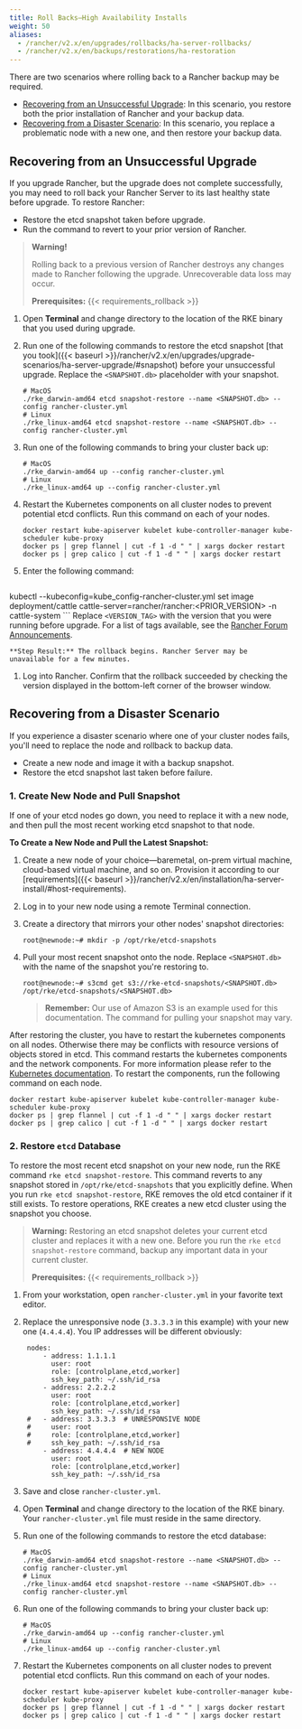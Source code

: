 ```yaml
---
title: Roll Backs—High Availability Installs
weight: 50
aliases:
  - /rancher/v2.x/en/upgrades/rollbacks/ha-server-rollbacks/
  - /rancher/v2.x/en/backups/restorations/ha-restoration
---
```


There are two scenarios where rolling back to a Rancher backup may be required. 

<!-- TOC -->

- [Recovering from an Unsuccessful Upgrade](#recovering-from-an-unsuccessful-upgrade): In this scenario, you restore both the prior installation of Rancher and your backup data.
- [Recovering from a Disaster Scenario](#recovering-from-a-disaster-scenario): In this scenario, you replace a problematic node with a new one, and then restore your backup data.

<!-- /TOC -->

## Recovering from an Unsuccessful Upgrade

If you upgrade Rancher, but the upgrade does not complete successfully, you may need to roll back your Rancher Server to its last healthy state before upgrade. To restore Rancher:

- Restore the etcd snapshot taken before upgrade.
- Run the command to revert to your prior version of Rancher.

>**Warning!**
>
> Rolling back to a previous version of Rancher destroys any changes made to Rancher following the upgrade. Unrecoverable data loss may occur.
>
>
>**Prerequisites:** {{< requirements_rollback >}}

1. Open **Terminal** and change directory to the location of the RKE binary that you used during upgrade.

1. Run one of the following commands to restore the etcd snapshot [that you took]({{< baseurl >}}/rancher/v2.x/en/upgrades/upgrade-scenarios/ha-server-upgrade/#snapshot) before your unsuccessful upgrade. Replace the `<SNAPSHOT.db>` placeholder with your snapshot.

	```
	# MacOS
	./rke_darwin-amd64 etcd snapshot-restore --name <SNAPSHOT.db> --config rancher-cluster.yml
	# Linux
	./rke_linux-amd64 etcd snapshot-restore --name <SNAPSHOT.db> --config rancher-cluster.yml
	```

1. Run one of the following commands to bring your cluster back up:

	```
	# MacOS
	./rke_darwin-amd64 up --config rancher-cluster.yml
	# Linux
	./rke_linux-amd64 up --config rancher-cluster.yml
	```

1. Restart the Kubernetes components on all cluster nodes to prevent potential etcd conflicts. Run this command on each of your nodes.

    ```
    docker restart kube-apiserver kubelet kube-controller-manager kube-scheduler kube-proxy
    docker ps | grep flannel | cut -f 1 -d " " | xargs docker restart
    docker ps | grep calico | cut -f 1 -d " " | xargs docker restart
    ```
1. Enter the following command:

    ```
kubectl --kubeconfig=kube_config-rancher-cluster.yml set image deployment/cattle cattle-server=rancher/rancher:<PRIOR_VERSION> -n cattle-system
    ```
    Replace `<VERSION_TAG>` with the version that you were running before upgrade. For a list of tags available, see the [Rancher Forum Announcements](https://forums.rancher.com/c/announcements).

    **Step Result:** The rollback begins. Rancher Server may be unavailable for a few minutes.

1. Log into Rancher. Confirm that the rollback succeeded by checking the version displayed in the bottom-left corner of the browser window.

## Recovering from a Disaster Scenario

If you experience a disaster scenario where one of your cluster nodes fails, you'll need to replace the node and rollback to backup data.

- Create a new node and image it with a backup snapshot.
- Restore the etcd snapshot last taken before failure.

### 1. Create New Node and Pull Snapshot

If one of your etcd nodes go down, you need to replace it with a new node, and then pull the most recent working etcd snapshot to that node.

**To Create a New Node and Pull the Latest Snapshot:**

1. Create a new node of your choice—baremetal, on-prem virtual machine, cloud-based virtual machine, and so on. Provision it according to our [requirements]({{< baseurl >}}/rancher/v2.x/en/installation/ha-server-install/#host-requirements).

2.  Log in to your new node using a remote Terminal connection.


3.  Create a directory that mirrors your other nodes' snapshot directories:

	```
	root@newnode:~# mkdir -p /opt/rke/etcd-snapshots
	```

4. Pull your most recent snapshot onto the node. Replace `<SNAPSHOT.db>` with the name of the snapshot you're restoring to.

	```
	root@newnode:~# s3cmd get s3://rke-etcd-snapshots/<SNAPSHOT.db> /opt/rke/etcd-snapshots/<SNAPSHOT.db>
	```

	>**Remember:** Our use of Amazon S3 is an example used for this documentation. The command for pulling your snapshot may vary.


After restoring the cluster, you have to restart the kubernetes components on all nodes. Otherwise there may be conflicts with resource versions of objects stored in etcd. This command restarts the kubernetes components and the network components. For more information please refer to the [Kubernetes documentation](https://kubernetes.io/docs/tasks/administer-cluster/configure-upgrade-etcd/#etcd-upgrade-requirements). To restart the components, run the following command on each node.

```
docker restart kube-apiserver kubelet kube-controller-manager kube-scheduler kube-proxy
docker ps | grep flannel | cut -f 1 -d " " | xargs docker restart
docker ps | grep calico | cut -f 1 -d " " | xargs docker restart
```

### 2. Restore `etcd` Database

To restore the most recent etcd snapshot on your new node, run the RKE command `rke etcd snapshot-restore`. This command reverts to any snapshot stored in `/opt/rke/etcd-snapshots` that you explicitly define. When you run `rke etcd snapshot-restore`, RKE removes the old etcd container if it still exists. To restore operations, RKE creates a new etcd cluster using the snapshot you choose.

>**Warning:** Restoring an etcd snapshot deletes your current etcd cluster and replaces it with a new one. Before you run the `rke etcd snapshot-restore` command, backup any important data in your current cluster.
>
>**Prerequisites:** {{< requirements_rollback >}}


1. From your workstation, open `rancher-cluster.yml` in your favorite text editor.

2. Replace the unresponsive node (`3.3.3.3` in this example) with your new one (`4.4.4.4`). You IP addresses will be different obviously:

		nodes:
			- address: 1.1.1.1
			  user: root
			  role: [controlplane,etcd,worker]
			  ssh_key_path: ~/.ssh/id_rsa
			- address: 2.2.2.2
			  user: root
			  role: [controlplane,etcd,worker]
			  ssh_key_path: ~/.ssh/id_rsa
		#	- address: 3.3.3.3  # UNRESPONSIVE NODE
		#	  user: root
		#	  role: [controlplane,etcd,worker]
		#	  ssh_key_path: ~/.ssh/id_rsa
			- address: 4.4.4.4  # NEW NODE
			  user: root
			  role: [controlplane,etcd,worker]
			  ssh_key_path: ~/.ssh/id_rsa

3. Save and close `rancher-cluster.yml`.

4. Open **Terminal** and change directory to the location of the RKE binary. Your `rancher-cluster.yml` file must reside in the same directory.

5. Run one of the following commands to restore the etcd database:

	```
	# MacOS
	./rke_darwin-amd64 etcd snapshot-restore --name <SNAPSHOT.db> --config rancher-cluster.yml
	# Linux
	./rke_linux-amd64 etcd snapshot-restore --name <SNAPSHOT.db> --config rancher-cluster.yml
	```


6. Run one of the following commands to bring your cluster back up:

	```
	# MacOS
	./rke_darwin-amd64 up --config rancher-cluster.yml
	# Linux
	./rke_linux-amd64 up --config rancher-cluster.yml
	```

7. Restart the Kubernetes components on all cluster nodes to prevent potential etcd conflicts. Run this command on each of your nodes.

    ```
    docker restart kube-apiserver kubelet kube-controller-manager kube-scheduler kube-proxy
    docker ps | grep flannel | cut -f 1 -d " " | xargs docker restart
    docker ps | grep calico | cut -f 1 -d " " | xargs docker restart
    ```
